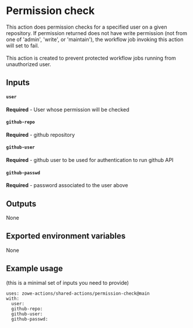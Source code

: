 # Permission check 

This action does permission checks for a specified user on a given repository. If permission returned does not have write permission (not from one of 'admin', 'write', or 'maintain'), the workflow job invoking this action will set to fail.\
<br />
This action is created to prevent protected workflow jobs running from unauthorized user.
<br />

## Inputs

#### `user`
**Required** - User whose permission will be checked
#### `github-repo`
**Required** - github repository
#### `github-user`
**Required** - github user to be used for authentication to run github API
#### `github-passwd`
**Required** - password associated to the user above
<br />

## Outputs
None
<br />

## Exported environment variables 
None
<br />

## Example usage
(this is a minimal set of inputs you need to provide)
```
uses: zowe-actions/shared-actions/permission-check@main
with:
  user:
  github-repo:
  github-user:
  github-passwd:
```
